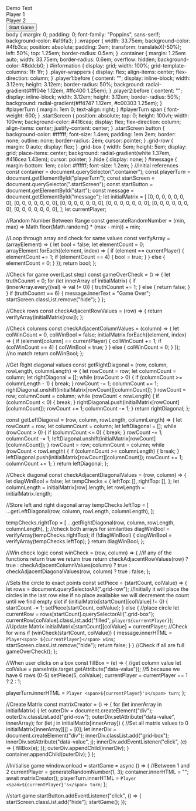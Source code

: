<!DOCTYPE html>
<html lang="en">
  <head>
    <meta name="viewport" content="width=device-width, initial-scale=1.0" />
    <title>Connect 4</title>
    <!-- Google Fonts -->
    <link
      href="https://fonts.googleapis.com/css2?family=Poppins:wght@400;500&display=swap"
      rel="stylesheet"
    />
    <!-- Stylesheet -->
    <link rel="stylesheet" href="style.css">
    <link rel="javascript" href="script.js">
  </head>
  <body>
    <div class="wrapper">
      <div id="playerTurn">Demo Text</div>
      <div class="container"></div>
      <div id="information">
        <div class="player-wrappers">
          Player 1
          <div class="player1"></div>
        </div>
        <div class="player-wrappers">
          Player 2
          <div class="player2"></div>
        </div>
      </div>
    </div>
    <div class="startScreen">
      <div id="message"></div>
      <button id="start">Start Game</button>
    </div>
    <!-- Script -->
    <script src="script.js"></script>
  </body>
</html>
body {
  margin: 0;
  padding: 0;
  font-family: "Poppins", sans-serif;
  background-color: #a19fa3;
}
.wrapper {
  width: 33.75em;
  background-color: #4fb3ca;
  position: absolute;
  padding: 2em;
  transform: translateX(-50%);
  left: 50%;
  top: 1.25em;
  border-radius: 0.5em;
}
.container {
  margin: 1.25em auto;
  width: 33.75em;
  border-radius: 0.6em;
  overflow: hidden;
  background-color: #8ddcb0;
}
#information {
  display: grid;
  width: 100%;
  grid-template-columns: 1fr 1fr;
}
.player-wrappers {
  display: flex;
  align-items: center;
  flex-direction: column;
}
.player1:before {
  content: "";
  display: inline-block;
  width: 3.12em;
  height: 3.12em;
  border-radius: 50%;
  background: radial-gradient(#fff04e 1.12em, #ffc400 1.25em);
}
.player2:before {
  content: "";
  display: inline-block;
  width: 3.12em;
  height: 3.12em;
  border-radius: 50%;
  background: radial-gradient(#ff4747 1.12em, #c00303 1.25em);
}
#playerTurn {
  margin: 1em 0;
  text-align: right;
}
#playerTurn span {
  font-weight: 600;
}
.startScreen {
  position: absolute;
  top: 0;
  height: 100vh;
  width: 100vw;
  background-color: #416cea;
  display: flex;
  flex-direction: column;
  align-items: center;
  justify-content: center;
}
.startScreen button {
  background-color: #ffffff;
  font-size: 1.4em;
  padding: 1em 2em;
  border: none;
  outline: none;
  border-radius: 2em;
  cursor: pointer;
}
.grid-row {
  margin: 0 auto;
  display: flex;
}
.grid-box {
  width: 5em;
  height: 5em;
  display: grid;
  place-items: center;
  background: radial-gradient(white 1.37em, #416cea 1.43em);
  cursor: pointer;
}
.hide {
  display: none;
}
#message {
  margin-bottom: 1em;
  color: #ffffff;
  font-size: 1.2em;
}
//Initial references
const container = document.querySelector(".container");
const playerTurn = document.getElementById("playerTurn");
const startScreen = document.querySelector(".startScreen");
const startButton = document.getElementById("start");
const message = document.getElementById("message");
let initialMatrix = [
  [0, 0, 0, 0, 0, 0, 0],
  [0, 0, 0, 0, 0, 0, 0],
  [0, 0, 0, 0, 0, 0, 0],
  [0, 0, 0, 0, 0, 0, 0],
  [0, 0, 0, 0, 0, 0, 0],
  [0, 0, 0, 0, 0, 0, 0],
];
let currentPlayer;

//Random Number Between Range
const generateRandomNumber = (min, max) =>
  Math.floor(Math.random() * (max - min)) + min;

//Loop through array and check for same values
const verifyArray = (arrayElement) => {
  let bool = false;
  let elementCount = 0;
  arrayElement.forEach((element, index) => {
    if (element == currentPlayer) {
      elementCount += 1;
      if (elementCount == 4) {
        bool = true;
      }
    } else {
      elementCount = 0;
    }
  });
  return bool;
};

//Check for game over(Last step)
const gameOverCheck = () => {
  let truthCounnt = 0;
  for (let innerArray of initialMatrix) {
    if (innerArray.every((val) => val != 0)) {
      truthCounnt += 1;
    } else {
      return false;
    }
  }
  if (truthCounnt == 6) {
    message.innerText = "Game Over";
    startScreen.classList.remove("hide");
  }
};

//Check rows
const checkAdjacentRowValues = (row) => {
  return verifyArray(initialMatrix[row]);
};

//Check columns
const checkAdjacentColumnValues = (column) => {
  let colWinCount = 0,
    colWinBool = false;
  initialMatrix.forEach((element, index) => {
    if (element[column] == currentPlayer) {
      colWinCount += 1;
      if (colWinCount == 4) {
        colWinBool = true;
      }
    } else {
      colWinCount = 0;
    }
  });
  //no match
  return colWinBool;
};

//Get Right diagonal values
const getRightDiagonal = (row, column, rowLength, columnLength) => {
  let rowCount = row;
  let columnCount = column;
  let rightDiagonal = [];
  while (rowCount > 0) {
    if (columnCount >= columnLength - 1) {
      break;
    }
    rowCount -= 1;
    columnCount += 1;
    rightDiagonal.unshift(initialMatrix[rowCount][columnCount]);
  }
  rowCount = row;
  columnCount = column;
  while (rowCount < rowLength) {
    if (columnCount < 0) {
      break;
    }
    rightDiagonal.push(initialMatrix[rowCount][columnCount]);
    rowCount += 1;
    columnCount -= 1;
  }
  return rightDiagonal;
};

const getLeftDiagonal = (row, column, rowLength, columnLength) => {
  let rowCount = row;
  let columnCount = column;
  let leftDiagonal = [];
  while (rowCount > 0) {
    if (columnCount <= 0) {
      break;
    }
    rowCount -= 1;
    columnCount -= 1;
    leftDiagonal.unshift(initialMatrix[rowCount][columnCount]);
  }
  rowCount = row;
  columnCount = column;
  while (rowCount < rowLength) {
    if (columnCount >= columnLength) {
      break;
    }
    leftDiagonal.push(initialMatrix[rowCount][columnCount]);
    rowCount += 1;
    columnCount += 1;
  }
  return leftDiagonal;
};

//Check diagonal
const checkAdjacentDiagonalValues = (row, column) => {
  let diagWinBool = false;
  let tempChecks = {
    leftTop: [],
    rightTop: [],
  };
  let columnLength = initialMatrix[row].length;
  let rowLength = initialMatrix.length;

  //Store left and right diagonal array
  tempChecks.leftTop = [
    ...getLeftDiagonal(row, column, rowLength, columnLength),
  ];

  tempChecks.rightTop = [
    ...getRightDiagonal(row, column, rowLength, columnLength),
  ];
  //check both arrays for similarities
  diagWinBool = verifyArray(tempChecks.rightTop);
  if (!diagWinBool) {
    diagWinBool = verifyArray(tempChecks.leftTop);
  }
  return diagWinBool;
};

//Win check logic
const winCheck = (row, column) => {
  //if any of the functions return true we return true
  return checkAdjacentRowValues(row)
    ? true
    : checkAdjacentColumnValues(column)
    ? true
    : checkAdjacentDiagonalValues(row, column)
    ? true
    : false;
};

//Sets the circle to exact points
const setPiece = (startCount, colValue) => {
  let rows = document.querySelectorAll(".grid-row");
  //Initially it will place the circles in the last row else if no place availabke we will decrement the count until we find empty slot
  if (initialMatrix[startCount][colValue] != 0) {
    startCount -= 1;
    setPiece(startCount, colValue);
  } else {
    //place circle
    let currentRow = rows[startCount].querySelectorAll(".grid-box");
    currentRow[colValue].classList.add("filled", `player${currentPlayer}`);
    //Update Matrix
    initialMatrix[startCount][colValue] = currentPlayer;
    //Check for wins
    if (winCheck(startCount, colValue)) {
      message.innerHTML = `Player<span> ${currentPlayer}</span> wins`;
      startScreen.classList.remove("hide");
      return false;
    }
  }
  //Check if all are full
  gameOverCheck();
};

//When user clicks on a box
const fillBox = (e) => {
  //get column value
  let colValue = parseInt(e.target.getAttribute("data-value"));
  //5 because we have 6 rows (0-5)
  setPiece(5, colValue);
  currentPlayer = currentPlayer == 1 ? 2 : 1;

  playerTurn.innerHTML = `Player <span>${currentPlayer}'s</span> turn`;
};

//Create Matrix
const matrixCreator = () => {
  for (let innerArray in initialMatrix) {
    let outerDiv = document.createElement("div");
    outerDiv.classList.add("grid-row");
    outerDiv.setAttribute("data-value", innerArray);
    for (let j in initialMatrix[innerArray]) {
      //Set all matrix values to 0
      initialMatrix[innerArray][j] = [0];
      let innerDiv = document.createElement("div");
      innerDiv.classList.add("grid-box");
      innerDiv.setAttribute("data-value", j);
      innerDiv.addEventListener("click", (e) => {
        fillBox(e);
      });
      outerDiv.appendChild(innerDiv);
    }
    container.appendChild(outerDiv);
  }
};

//Initialise game
window.onload = startGame = async () => {
  //Between 1 and 2
  currentPlayer = generateRandomNumber(1, 3);
  container.innerHTML = "";
  await matrixCreator();
  playerTurn.innerHTML = `Player <span>${currentPlayer}'s</span> turn`;
};

//start game
startButton.addEventListener("click", () => {
  startScreen.classList.add("hide");
  startGame();
});
 
